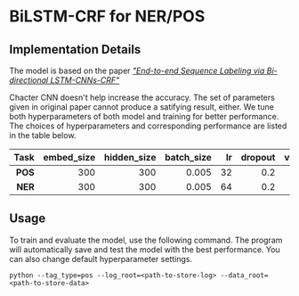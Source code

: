 # BiLSTM-CRF for NER/POS

## Implementation Details
The model is based on the paper [_"End-to-end Sequence Labeling via Bi-directional LSTM-CNNs-CRF"_](https://arxiv.org/pdf/1603.01354.pdf)

Chacter CNN doesn't help increase the accuracy. The set of parameters given in original paper cannot produce a satifying result, either. We tune both hyperparameters of both model and training for better performance. The choices of hyperparameters and corresponding performance are listed in the table below.

| Task | embed_size | hidden_size | batch_size | lr | dropout | val_acc | test_acc |
| ---: | ----: | ----: | ----: | ----: | ---: | ---: | --:|
| __POS__ | 300 | 300 | 0.005 | 32 | 0.2 | 94.20 | 93.02 |
| __NER__ | 300 | 300 | 0.005 | 64 | 0.2 | 98.02 | 97.16 |

## Usage
To train and evaluate the model, use the following command. The program will automatically save and test the model with the best performance.
You can also change default hyperparameter settings.
```
python --tag_type=pos --log_root=<path-to-store-log> --data_root=<path-to-store-data>
```
